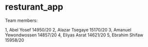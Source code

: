 # resturant_app

Team members:

1, Abel Yosef     14950/20
2, Alazar Tsegaye 15170/20
3, Amanuel Yewondwossen 14857/20
4, Eliyas Asrat 14621/20
5, Ebrahim Shifaw 15958/20
